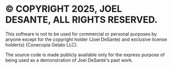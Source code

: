 # © COPYRIGHT 2025, JOEL DESANTE, ALL RIGHTS RESERVED.

This software is not to be used for commercial or personal purposes by anyone except for the copyright holder (Joel DeSante) and exclusive license holder(s) (Conecopia Gelato LLC).

The source code is made publicly available only for the express purpose of being used as a demonstration of Joel DeSante's past work.

